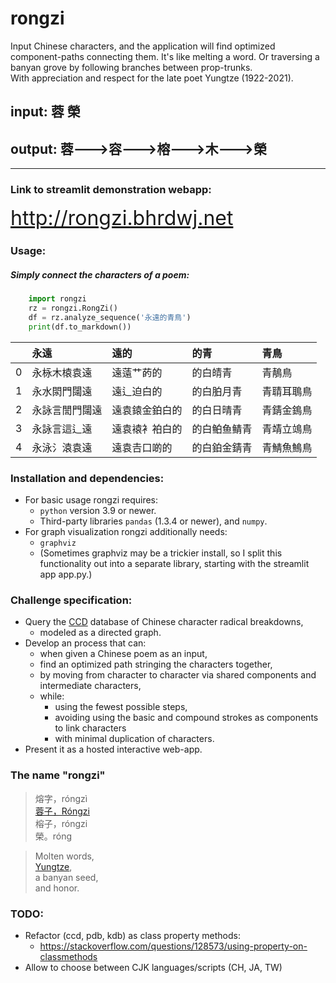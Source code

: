 # rongzi
Input Chinese characters, and the application will find optimized component-paths connecting them. It's like melting a word. Or traversing a banyan grove by following branches between prop-trunks.  
With appreciation and respect for the late poet Yungtze (1922-2021).

## input: 蓉 榮
## output: 蓉🡒容🡒榕🡒木🡒榮

---

### Link to streamlit demonstration webapp:
<font size="6"><a href="http://rongzi.bhrdwj.net">http://rongzi.bhrdwj.net</a></font>

 

### Usage:

##### Simply connect the characters of a poem:

```Python
    import rongzi
    rz = rongzi.RongZi()
    df = rz.analyze_sequence('永遠的青鳥')
    print(df.to_markdown())
```

|    | 永遠           | 遠的           | 的青         | 青鳥       |
|---:|:---------------|:---------------|:-------------|:-----------|
|  0 | 永栐木榬袁遠   | 遠薳艹菂的     | 的白皘青     | 青鶄鳥     |
|  1 | 永水閖門闧遠   | 遠辶迫白的     | 的白胉月青   | 青聙耳鵈鳥 |
|  2 | 永詠言誾門闧遠 | 遠袁鎱金鉑白的 | 的白日晴青   | 青錆金鵭鳥 |
|  3 | 永詠言這辶遠   | 遠袁褤衤袙白的 | 的白鲌鱼鲭青 | 青靖立鴗鳥 |
|  4 | 永泳氵溒袁遠   | 遠袁𠮷口啲的   | 的白鉑金錆青 | 青鯖魚鷠鳥 |


### Installation and dependencies:
- For basic usage rongzi requires:
    - ```python``` version 3.9 or newer.
    - Third-party libraries ```pandas``` (1.3.4 or newer), and ```numpy```.
- For graph visualization rongzi additionally needs:
    - ```graphviz```
    - (Sometimes graphviz may be a trickier install, so I split this functionality out into a separate library, starting with the streamlit app app.py.)

### Challenge specification:
- Query the [CCD](https://commons.wikimedia.org/wiki/Commons:Chinese_characters_decomposition) database of Chinese character radical breakdowns,
    - modeled as a directed graph.
- Develop an process that can:
    - when given a Chinese poem as an input,
    - find an optimized path stringing the characters together,
    - by moving from character to character via shared components and intermediate characters,
    - while:
        - using the fewest possible steps,
        - avoiding using the basic and compound strokes as components to link characters
        - with minimal duplication of characters.
- Present it as a hosted interactive web-app.

### The name "rongzi"

>熔字，róngzì  
[蓉子，Róngzi](https://yungtze.e-lib.nctu.edu.tw/index.htm)  
榕子，róngzi  
榮。róng  

>Molten words,  
[Yungtze](https://yungtze.e-lib.nctu.edu.tw/index.htm),  
a banyan seed,  
and honor.

### TODO:
- Refactor (ccd, pdb, kdb) as class property methods:
    - https://stackoverflow.com/questions/128573/using-property-on-classmethods
- Allow to choose between CJK languages/scripts (CH, JA, TW)